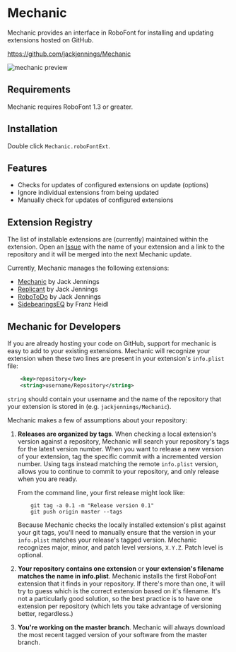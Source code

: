 Mechanic
========

Mechanic provides an interface in RoboFont for installing and updating extensions hosted on GitHub.

https://github.com/jackjennings/Mechanic

![mechanic preview](http://ja.ckjennin.gs/public/images/Mechanic-preview.png)

Requirements
------------

Mechanic requires RoboFont 1.3 or greater.

Installation
------------

Double click `Mechanic.roboFontExt`.

Features
--------

* Checks for updates of configured extensions on update (options)
* Ignore individual extensions from being updated
* Manually check for updates of configured extensions

Extension Registry
------------------

The list of installable extensions are (currently) maintained within the extension. Open an [Issue](https://github.com/jackjennings/Mechanic/issues) with the name of your extension and a link to the repository and it will be merged into the next Mechanic update.

Currently, Mechanic manages the following extensions:

* [Mechanic](https://github.com/jackjennings/Mechanic) by Jack Jennings
* [Replicant](https://github.com/jackjennings/Replicant) by Jack Jennings
* [RoboToDo](https://github.com/jackjennings/RoboToDo) by Jack Jennings
* [SidebearingsEQ](https://github.com/franzheidl/SidebearingsEQ) by Franz Heidl

Mechanic for Developers
-----------------------

If you are already hosting your code on GitHub, support for mechanic is easy to add to your existing extensions. Mechanic will recognize your extension when these two lines are present in your extension's `info.plist` file:

```xml
	<key>repository</key>
	<string>username/Repository</string>
```

`string` should contain your username and the name of the repository that your extension is stored in (e.g. `jackjennings/Mechanic`).

Mechanic makes a few of assumptions about your repository:

1. **Releases are organized by tags**. When checking a local extension's version against a repository, Mechanic will search your repository's tags for the latest version number. When you want to release a new version of your extension, tag the specific commit with a incremented version number. Using tags instead matching the remote `info.plist` version, allows you to continue to commit to your repository, and only release when you are ready.

	From the command line, your first release might look like:

	```
		git tag -a 0.1 -m "Release version 0.1"
		git push origin master --tags
	```
	
	Because Mechanic checks the locally installed extension's plist against your git tags, you'll need to manually ensure that the version in your `info.plist` matches your release's tagged version. Mechanic recognizes major, minor, and patch level versions, `X.Y.Z`. Patch level is optional.

2. **Your repository contains one extension** or **your extension's filename matches the name in info.plist**. Mechanic installs the first RoboFont extension that it finds in your repository. If there's more than one, it will try to guess which is the correct extension based on it's filename. It's not a particularly good solution, so the best practice is to have one extension per repository (which lets you take advantage of versioning better, regardless.)

3. **You're working on the master branch**. Mechanic will always download the most recent tagged version of your software from the master branch.
